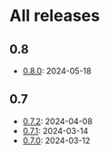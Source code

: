# All releases

## 0.8

* [0.8.0](/release-notes/release-0-7-2.md): 2024-05-18

## 0.7

* [0.7.2](/release-notes/release-0-7-2.md): 2024-04-08
* [0.7.1](/release-notes/release-0-7-1.md): 2024-03-14
* [0.7.0](/release-notes/release-0-7-0.md): 2024-03-12
